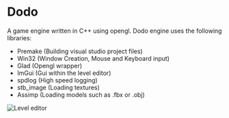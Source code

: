 # Dodo
A game engine written in C++ using opengl.
Dodo engine uses the following libraries:
* Premake (Building visual studio project files)
* Win32 (Window Creation, Mouse and Keyboard input)
* Glad (Opengl wrapper)
* ImGui (Gui within the level editor)
* spdlog (High speed logging)
* stb_image (Loading textures)
* Assimp (Loading models such as .fbx or .obj)

![Level editor](https://i.imgur.com/NJ8vQal.png)